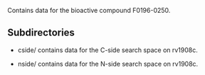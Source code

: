 Contains data for the bioactive compound F0196-0250.

## Subdirectories

- cside/ contains data for the C-side search space on rv1908c.

- nside/ contains data for the N-side search space on rv1908c.

